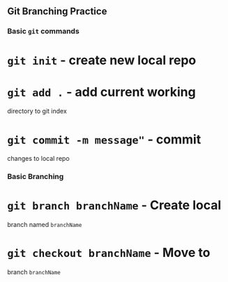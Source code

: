 ## Git Branching Practice

### Basic `git` commands

# `git init` - create new local repo
# `git add .` - add current working
directory to git index
# `git commit -m message"` - commit
changes to local repo



### Basic Branching
# `git branch branchName` - Create local
branch named `branchName`
# `git checkout branchName` - Move to
branch `branchName`
